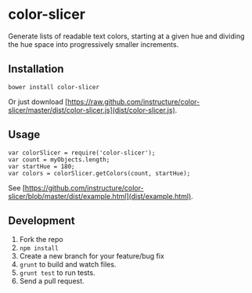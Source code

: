color-slicer
=======

Generate lists of readable text colors, starting at a given hue and
dividing the hue space into progressively smaller increments.

Installation
------------

`bower install color-slicer`

Or just download [https://raw.github.com/instructure/color-slicer/master/dist/color-slicer.js](dist/color-slicer.js).

Usage
-----

```
var colorSlicer = require('color-slicer');
var count = myObjects.length;
var startHue = 180;
var colors = colorSlicer.getColors(count, startHue);
```

See [https://github.com/instructure/color-slicer/blob/master/dist/example.html](dist/example.html).

Development
-----------

1. Fork the repo
2. `npm install`
3. Create a new branch for your feature/bug fix
4. `grunt` to build and watch files.
5. `grunt test` to run tests.
6. Send a pull request.

